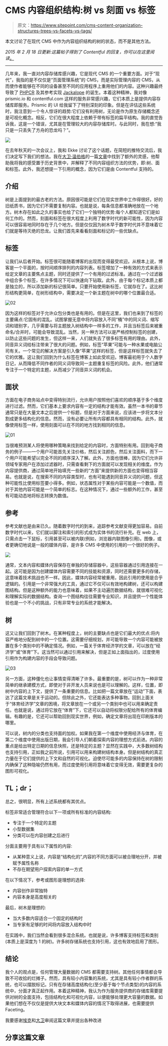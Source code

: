 # CMS 内容组织结构:树 vs 刻面 vs 标签

> 原文：<https://www.sitepoint.com/cms-content-organization-structures-trees-vs-facets-vs-tags/>

本文讨论了在现代 CMS 中作为内容组织结构的树的状态，而不是其他方法。

*2015 年 2 月 18 日更新:这篇帖子得到了 Contentful 的回复，你可以在这里阅读[。](https://www.contentful.com/blog/2015/02/17/content-trees-tags-and-facets-in-contentful/)*

* * *

几年来，我一直对内容存储库感兴趣，它是现代 CMS 的一个重要方面。对于“现代”，我指的是不仅仅是“页面管理系统”的 CMS，而是实际管理内容的 CMS，从而使作者能够在不同的设备甚至不同的应用程序上重用他们的内容。这种兴趣最终导致了 [PHPCR](https://phpcr.github.io) 及其参考实现 [Jackalope](http://jackalope.github.io) 的诞生。本着这种精神，我对像 prismic.io 和 contentful.com 这样的服务非常感兴趣，它们本质上是提供内容存储库即服务。Prismic 的 UI 给我留下了特别深刻的印象。但是在评估这些系统时，我注意到一个令人惊讶的趋势:它们没有利用树，无论是作为原生存储概念还是可视化概念。相反，它们在很大程度上依赖于带有标签的扁平结构。我的直觉告诉我，这是一个错误，尤其是在管理较大的内容存储库时。与此同时，我在想:“我只是一只丢失了方舟的恐龙吗？”。

![](img/f0b1d81c2e3bb0af370819f49f2b665c.png)

在去年秋天的一次会议上，我和 Ekke 讨论了这个话题，在简短的推特交流后，我们决定写下我们的想法。我在[大卫·温伯格](http://www.hyperorg.com/speaker/)的一篇[文章](http://hyperorg.com/blogger/misc/taxonomies_and_tags.html)中找到了额外的灵感，他帮助我将我的感受置于历史背景中，并解释了不同内容组织方法的优势，即:树、面和标签。此外，我还想提一下引用的概念，因为它们是由 Contentful 支持的。

## 介绍

树是上面提到的最古老的方法。原因很可能是它们在现实世界中工作得很好。好的旧纸质书，因为它们不需要复制内容。也就是说，每条信息都准确地放在一个地方。树木存在如此之久的事实也给了它们一个独特的优势:每个人都知道它们是如何工作的。然而，刻面和标签在很大程度上利用了数字时代的新可能性，因为内容可以很容易地同时存在于几个地方。但是仅仅因为树木早于数字时代并不意味着它们就是等待灭绝的恐龙。让我们首先来看看刻面和标记的一些优缺点。

## 标签

让我们从后者开始。标签很可能随着博客的出现而变得最受欢迎。从根本上说，博客是一个平面的，按时间顺序排列的内容列表。标签增加了一种有效的方式来表示给定文章的主要焦点主题，同时还提供了一个有用的过滤标准。通过在一个过滤器中组合多个标签，在许多情况下可以快速向下钻取。此外，由于每个标记本质上都是独立的，所以添加新的标记很简单。只要开始使用新标签，它就存在了。这比树形结构更简单，在树形结构中，需要决定一个新主题在树中的哪个位置最合适。

![02](img/776d3ddb3112a908cd71c78485e0595e.png)

因为这样的标签对于允许众包分类也是有用的。但是在这里，我们也来到了标签的主要痛点:它固有的混乱。试图掌握无意中将内容放入不同“桶”中的同义词、缩写词和错别字，几乎需要与将主题放入树结构中一样多的工作，并且当标签后来被重命名/合并时，可能会导致混乱。当然，另一种方法可以是严格控制标签的创建，以防止这些问题的发生，但这样一来，人们就失去了很多标签有用的理由。此外，同音异义词给标注带来了很大的问题。例如，标签“苹果”可能与一种水果或电脑公司有关。一个常见的解决方案是引入像“苹果”这样的标签，但是这样标签就失去了它的优雅。这让我们回到为什么标签在博客上如此受欢迎。博客最初用于个人数字日记，从而降低不同作者的同义词导致同一主题重复标签的风险。此外，他们通常专注于一个特定的主题，从而减少了同音异义词的机会。

## 面状

方面在电子商务站点中变得特别流行，允许用户按照他们喜欢的顺序基于多个维度进行过滤。然而，它们基本上要求内容有一定的结构才能有效。虽然一本书的章节通常只是在大量文本之后提供一个标题，但是对于方面来说，应该进一步将文本分割成更多结构化的信息。然而，没有必要让所有内容都具有相同的结构。此外，就像使用标签一样，使用刻面可以在不同的地方找到相同的信息。

![01](img/4ceef223f85a94837a9d7dc87d191382.png)

当很难预测某人将使用哪种策略来找到给定的内容时，方面特别有用。回到电子商务的例子——一个用户可能首先关注价格，然后关注颜色，然后关注面料，而下一个用户可能希望以完全不同的顺序深入了解。此外，方面也很棒，因为它们允许非领域专家用户在添加过滤器时，只需查看剩下的方面就可以发现相关的维度。作为内容提供商，通过简单地开始填充一些新的“方面”来提供新的方面也变得相当容易。也就是说，在搜索不同的内容类型时，也有可能遇到同音异义词的问题，但这种可能性比使用标签要小得多。例如，状态属性对于某些内容可能是一个数值，而对于其他内容可能是一个简单的标志。在这种情况下，通过一些额外的工作，甚至有可能动态地将标志转换为数值。

## 参考

参考文献也是由来已久。随着数字时代的到来，追踪参考文献变得更加容易。自前数字时代以来，它们就以脚注和索引的形式成为实体书的流行补充。在 web 上，只需点击一下鼠标，引用甚至可以被内联(例如，浏览器内联图像引用)。图像，或者更确切地说是一般的媒体内容，是许多 CMS 中使用的引用的一个很好的例子。

![](img/fc9c053973952e4b0e367de98a1c13c4.png)

通常，文本内容和媒体内容保存在单独的存储容器中，这些容器通过引用连接在一起。这可能是因为创建媒体内容需要不同的技能和资源，同时还需要更多的存储，这意味着技术挑战也不一样。因此，媒体内容经常被重用，因此引用的使用是合乎逻辑的。引用是一个非常强大的工具，通过它不仅可以有效地构建树，还可以构建图结构。但是这种额外的能力也意味着，如果不主动遍历数据结构，就很难可视化和理解实际的数据结构。查询一个图结构往往需要专业知识，并且提供一个性能体验也是一个不小的挑战，只有非常专业的系统才能解决。

## 树

这又让我们回到了树木。在某种程度上，树的主要缺点也是它们最大的优点:将内容严格地分配到树中的一个位置。这需要仔细规划，并可能导致一个内容可能被放置在多个类别中的不确定情况。例如，一篇关于体育经济学的文章，可以放在“经济学”或“体育”下。这当然可以通过引用来解决，但是正如上面指出的，过度使用引用作为构建内容的手段会导致问题。

![03](img/7165def323603db0c53e821d9c655d9e.png)

另一方面，这种僵化也让事情变得清晰了许多。最重要的是，树可以作为一种非常简单的继承建模方式，即使对于非开发人员来说也是可以理解的。这样，位置，即树中内容的上下文，提供了一条重要的信息。比如把一篇文章放在“运动”下面，表达了这篇文章是关于运动的。但除此之外，它还能表达多种事物。回到上面关于“体育经济学”文章的困境，将文章放在一个或另一个类别中也可以用来确定责任。也就是说，通过将它放在“体育”下，它还可以自动将权限分配给所有的体育编辑。有趣的是，它还可以帮助回到现实世界，例如，确定文章将出现在印刷版本的哪里。

可以说，树内的分类也支持面的加权。如果我在第一个维度中使用经济与体育，在第二个维度中使用出版日期，我会引导人们朝着探索内容的理想方式前进。内容的重点是给出特定日期的信息快照，还是特定的主题？显然在实践中，大多数树结构也支持引用，正如我之前所说，引用可以用来构建树结构本身。但是树结构的真正力量在于它们提供的上下文和自然的可视化。迫使尽可能多的内容保持在树的限制内确保了这种隐喻仍然有用，而过度使用引用将意味着它变得无效，需要更复杂的图形可视化。

## TL；dr；

总之，很明显，所有上述系统都有其优点。

标签非常适合管理符合以下一项或所有标准的内容结构:

*   专注于一个特定的主题
*   小型数据集
*   分类可以在内容创建之后进行

分面主要用于具有以下属性的内容:

*   从某种意义上说，内容是“结构化的”,内容的不同方面可以被合理地分开，并被赋予属性名称
*   不存在期望用户探索内容的单一方式

在以下情况下，参考或图形是理想的选择:

*   内容创作非常独特
*   内容本身是高度相关的

最后，树木是理想的:

*   当大多数内容适合一个固定的结构时
*   当专家有足够的时间将内容放入结构中时

在实践中，我们当然会看到很多混合系统。也就是说，许多博客支持标签和类别(本质上是深度为 1 的树)。许多树存储系统也支持引用，这也有效地启用了图形。

## 结论

我个人的观点是，任何管理大量数据的 CMS 都需要支持树。其他任何事情都会导致不可收拾的烂摊子。然而，具有较小内容集的系统，尤其是具有较小作者群的系统，也可以摆脱标记。只有在存储高度结构化(至少基于每个节点类型)的内容的系统中，分面才真正起作用。本着这种精神，我认为作为服务提供商的存储库需要提供对树的全面支持，包括结构化和可视化内容，以便能够处理更大容量的数据。如果他们想在不仅仅是提供大块文本和媒体内容的情况下取得进展，也需要提供 Faceting。

我要感谢[埃克](http://www.coolscreen.de)和[大卫](http://davidbu.ch)审阅这篇文章并提出各种改进

## 分享这篇文章